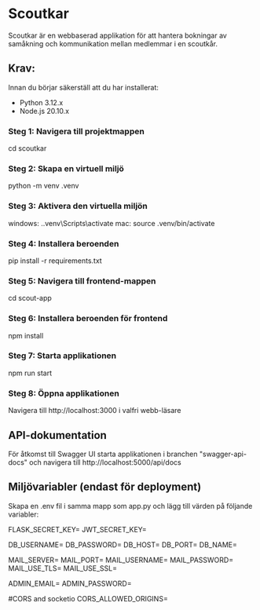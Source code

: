 # Scoutkar

Scoutkar är en webbaserad applikation för att hantera bokningar av samåkning och kommunikation mellan medlemmar i en scoutkår.

## Krav:
Innan du börjar säkerställ att du har installerat:
 - Python 3.12.x
 - Node.js 20.10.x

### Steg 1: Navigera till projektmappen
cd scoutkar

### Steg 2: Skapa en virtuell miljö
python -m venv .venv

### Steg 3: Aktivera den virtuella miljön
windows:    .\.venv\Scripts\activate
mac:        source .venv/bin/activate

### Steg 4: Installera beroenden
pip install -r requirements.txt

### Steg 5: Navigera till frontend-mappen
cd scout-app

### Steg 6: Installera beroenden för frontend
npm install

### Steg 7: Starta applikationen
npm run start

### Steg 8: Öppna applikationen
Navigera till http://localhost:3000 i valfri webb-läsare

## API-dokumentation
För åtkomst till Swagger UI starta applikationen i branchen "swagger-api-docs" och navigera till http://localhost:5000/api/docs

## Miljövariabler (endast för deployment)
Skapa en .env fil i samma mapp som app.py och lägg till värden på följande variabler:


FLASK_SECRET_KEY=
JWT_SECRET_KEY=

DB_USERNAME=
DB_PASSWORD=
DB_HOST=
DB_PORT=
DB_NAME=

MAIL_SERVER=
MAIL_PORT=
MAIL_USERNAME=
MAIL_PASSWORD=
MAIL_USE_TLS=
MAIL_USE_SSL=

ADMIN_EMAIL=
ADMIN_PASSWORD=

#CORS and socketio
CORS_ALLOWED_ORIGINS=